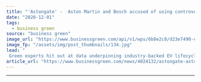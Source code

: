 ```yaml
---
title: "'Astongate' -  Aston Martin and Bosch accused of using controversial report to downplay EVs' environmental benefits"
date: "2020-12-01"
tags: 
  - business green
source: "business green"
image_url: "https://www.businessgreen.com/api/v1/wps/6b8e2c8/d23e7490-cb24-4a1f-85a1-f95c06445b65/6/Legacy-collection-jpg-185x114.jpg"
image_fp: "/assets/img/post_thumbnails/134.jpg"
lead: "
 Green experts hit out at data underpinning industry-backed EV lifecycle CO2 assessment report which was widely covered by national press over the weekend ..."
article_url: "https://www.businessgreen.com/news/4024132/astongate-aston-martin-bosch-accused-controversial-report-downplay-evs-environmental-benefits"
---
```


---
